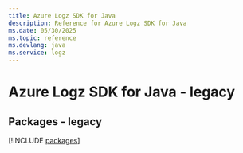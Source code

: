 ```yaml
---
title: Azure Logz SDK for Java
description: Reference for Azure Logz SDK for Java
ms.date: 05/30/2025
ms.topic: reference
ms.devlang: java
ms.service: logz
---
```

# Azure Logz SDK for Java - legacy
## Packages - legacy
[!INCLUDE [packages](logz-index.md)]